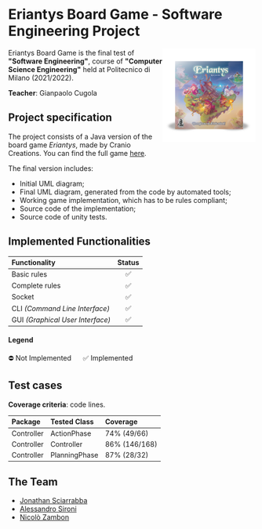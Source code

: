 # Eriantys Board Game - Software Engineering Project

<img src="https://raw.githubusercontent.com/nicolozambon/ing-sw-2022-sciarrabba-sironi-zambon/master/src/main/resources/assets/gui/images/Eriantys_Scatola.png?token=GHSAT0AAAAAABV6XEHJJKE2UVVMDDL6PEGCYVV22XA" width="190" align="right" />

Eriantys Board Game is the final test of **"Software Engineering"**, course of **"Computer Science Engineering"** held at Politecnico di Milano (2021/2022).

**Teacher**: Gianpaolo Cugola

## Project specification
The project consists of a Java version of the board game *Eriantys*, made by Cranio Creations. You can find the full game [here](https://www.craniocreations.it/prodotto/eriantys/).

The final version includes:
* Initial UML diagram;
* Final UML diagram, generated from the code by automated tools;
* Working game implementation, which has to be rules compliant;
* Source code of the implementation;
* Source code of unity tests.

## Implemented Functionalities
| Functionality                    | Status |
|:---------------------------------|:------:|
| Basic rules                      |   ✅    |
| Complete rules                   |   ✅    |
| Socket                           |   ✅    |
| CLI _(Command Line Interface)_   |   ✅    |
| GUI _(Graphical User Interface)_ |   ✅    |

#### Legend
⛔ Not Implemented &nbsp;&nbsp;&nbsp;&nbsp; ✅ Implemented

## Test cases

**Coverage criteria**: code lines.

| Package    | Tested Class  | Coverage      |
|:-----------|:--------------|:--------------|
| Controller | ActionPhase   | 74% (49/66)   |
| Controller | Controller    | 86% (146/168) |
| Controller | PlanningPhase | 87% (28/32)   |

## The Team
* [Jonathan Sciarrabba](https://github.com/jonnysciar)
* [Alessandro Sironi](https://github.com/alessandrosironi)
* [Nicolò Zambon](https://github.com/nicolozambon)